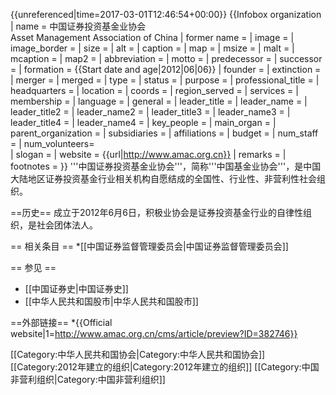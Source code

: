 {{unreferenced|time=2017-03-01T12:46:54+00:00}}
{{Infobox organization
| name          = 中国证券投资基金业协会<br>Asset Management Association of China
| former name   = 
| image         = 
| image_border  = 
| size          = <!-- default 200px -->
| alt           = <!-- alt text; see [[WP:ALT|WP:ALT]] -->
| caption       = 
| map           = 
| msize         = <!-- map size, optional, default 250px -->
| malt          = <!-- map alt text -->
| mcaption      = 
| map2          = 
| abbreviation  = 
| motto         = 
| predecessor   = 
| successor     = 
| formation     =   {{Start date and age|2012|06|06}} 
| founder       = <!-- or | founders = -->
| extinction    = <!-- {{End date and age|YYYY|MM|DD}} -->
| merger        = 
| merged        = 
| type          = <!-- [[Governmental_organization|GO]], [[Non-governmental_organization|NGO]], [[Intergovernmental_organization|IGO]], [[International_nongovernmental_organization|INGO]], etc -->
| status        = <!-- ad hoc, treaty, foundation, etc -->
| purpose       = <!-- focus as e.g. humanitarian, peacekeeping, etc -->
| professional_title = <!-- for professional associations -->
| headquarters  = 
| location      = 
| coords        = <!-- Coordinates of location using {{Coord}} -->
| region_served = 
| services      = 
| membership    = 
| language      = 
| general       = <!-- Secretary General -->
| leader_title  = 
| leader_name   = 
| leader_title2 = 
| leader_name2  = 
| leader_title3 = 
| leader_name3  = 
| leader_title4 = 
| leader_name4  = 
| key_people    = 
| main_organ    = <!-- gral. assembly, board of directors, etc -->
| parent_organization = <!-- if one -->
| subsidiaries  = 
| affiliations  = 
| budget        = 
| num_staff     = 
| num_volunteers=  
| slogan        = 
| website       =   {{url|http://www.amac.org.cn}} 
| remarks       = 
| footnotes     = 
}}
'''中国证券投资基金业协会'''，简称'''中国基金业协会'''，是中国大陆地区证券投资基金行业相关机构自愿结成的全国性、行业性、非营利性社会组织。

==历史==
成立于2012年6月6日，积极业协会是证券投资基金行业的自律性组织，是社会团体法人。

== 相关条目 ==
*[[中国证券监督管理委员会|中国证券监督管理委员会]]

== 参见 ==
* [[中国证券史|中国证券史]]
* [[中华人民共和国股市|中华人民共和国股市]]

==外部链接==
*{{Official website|1=http://www.amac.org.cn/cms/article/preview?ID=382746}}

[[Category:中华人民共和国协会|Category:中华人民共和国协会]]
[[Category:2012年建立的组织|Category:2012年建立的组织]]
[[Category:中国非营利组织|Category:中国非营利组织]]